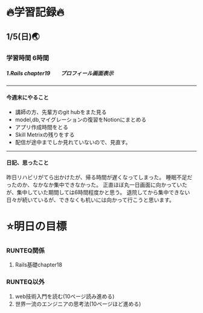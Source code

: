 # 🔥学習記録🔥
## 1/5(日)🌏
### 学習時間 6時間
##### 1.Rails chapter19　　プロフィール画面表示

***
#### 今週末にやること
- 講師の方、先輩方のgit hubをまた見る
- model,db,マイグレーションの復習をNotionにまとめる
- アプリ作成時間をとる
- Skill Metrixの残りをする
- 配信が途中までしか見れていないので、見直す。

***
#### 日記、思ったこと
昨日リハビリがてら出かけたが、帰る時間が遅くなってしまった。
睡眠不足だったのか、なかなか集中できなかった。
正直ほぼ丸一日画面に向かっていたが、集中していた期間しては6時間程度かと思う。
退院してから集中できない日々が続いているが、できなくも机いには向かって行こうと思います。

# ⭐️明日の目標
### RUNTEQ関係
1. Rails基礎chapter18 

### RUNTEQ以外
1. web技術入門を読む(10ページ読み進める)
2. 世界一流のエンジニアの思考法(10ページほど進める)

